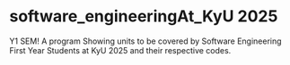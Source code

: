 # software_engineeringAt_KyU 2025
Y1 SEM!
 A program Showing units to be covered by Software Engineering First Year Students at KyU 2025 and their respective codes.
